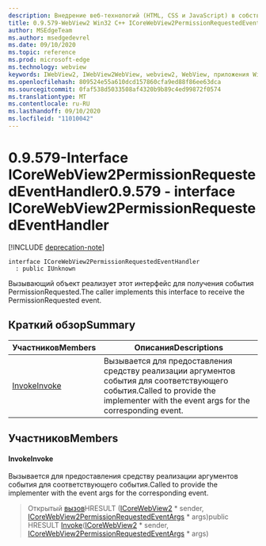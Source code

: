 ```yaml
---
description: Внедрение веб-технологий (HTML, CSS и JavaScript) в собственные приложения с помощью элемента управления Microsoft Edge WebView2
title: 0.9.579-WebView2 Win32 C++ ICoreWebView2PermissionRequestedEventHandler
author: MSEdgeTeam
ms.author: msedgedevrel
ms.date: 09/10/2020
ms.topic: reference
ms.prod: microsoft-edge
ms.technology: webview
keywords: IWebView2, IWebView2WebView, webview2, WebView, приложения Win32, Win32, EDGE, ICoreWebView2, ICoreWebView2Controller, управление браузером, EDGE HTML, ICoreWebView2PermissionRequestedEventHandler
ms.openlocfilehash: 809524e55a610dcd157860cfa9ed88f86ee63dca
ms.sourcegitcommit: 0faf538d5033508af4320b9b89c4ed99872f0574
ms.translationtype: MT
ms.contentlocale: ru-RU
ms.lasthandoff: 09/10/2020
ms.locfileid: "11010042"
---
```

# <span data-ttu-id="ead67-104">0.9.579-Interface ICoreWebView2PermissionRequestedEventHandler</span><span class="sxs-lookup"><span data-stu-id="ead67-104">0.9.579 - interface ICoreWebView2PermissionRequestedEventHandler</span></span> 

[!INCLUDE [deprecation-note](../../includes/deprecation-note.md)]

```
interface ICoreWebView2PermissionRequestedEventHandler
  : public IUnknown
```

<span data-ttu-id="ead67-105">Вызывающий объект реализует этот интерфейс для получения события PermissionRequested.</span><span class="sxs-lookup"><span data-stu-id="ead67-105">The caller implements this interface to receive the PermissionRequested event.</span></span>

## <span data-ttu-id="ead67-106">Краткий обзор</span><span class="sxs-lookup"><span data-stu-id="ead67-106">Summary</span></span>

 <span data-ttu-id="ead67-107">Участников</span><span class="sxs-lookup"><span data-stu-id="ead67-107">Members</span></span>                        | <span data-ttu-id="ead67-108">Описания</span><span class="sxs-lookup"><span data-stu-id="ead67-108">Descriptions</span></span>
--------------------------------|---------------------------------------------
[<span data-ttu-id="ead67-109">Invoke</span><span class="sxs-lookup"><span data-stu-id="ead67-109">Invoke</span></span>](#invoke) | <span data-ttu-id="ead67-110">Вызывается для предоставления средству реализации аргументов события для соответствующего события.</span><span class="sxs-lookup"><span data-stu-id="ead67-110">Called to provide the implementer with the event args for the corresponding event.</span></span>

## <span data-ttu-id="ead67-111">Участников</span><span class="sxs-lookup"><span data-stu-id="ead67-111">Members</span></span>

#### <span data-ttu-id="ead67-112">Invoke</span><span class="sxs-lookup"><span data-stu-id="ead67-112">Invoke</span></span> 

<span data-ttu-id="ead67-113">Вызывается для предоставления средству реализации аргументов события для соответствующего события.</span><span class="sxs-lookup"><span data-stu-id="ead67-113">Called to provide the implementer with the event args for the corresponding event.</span></span>

> <span data-ttu-id="ead67-114">Открытый [вызов](#invoke)HRESULT ([ICoreWebView2](icorewebview2.md) \* sender, [ICoreWebView2PermissionRequestedEventArgs](icorewebview2permissionrequestedeventargs.md) \* args)</span><span class="sxs-lookup"><span data-stu-id="ead67-114">public HRESULT [Invoke](#invoke)([ICoreWebView2](icorewebview2.md) \* sender, [ICoreWebView2PermissionRequestedEventArgs](icorewebview2permissionrequestedeventargs.md) \* args)</span></span>

